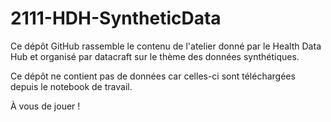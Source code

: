 # 2111-HDH-SyntheticData

Ce dépôt GitHub rassemble le contenu de l'atelier donné par le Health Data Hub et organisé par datacraft sur le thème des données synthétiques.

Ce dépôt ne contient pas de données car celles-ci sont téléchargées depuis le notebook de travail.


À vous de jouer !
